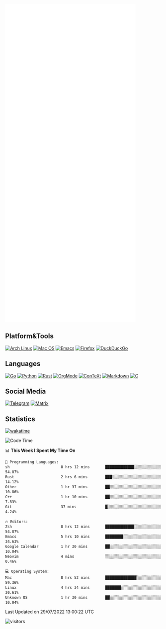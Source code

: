 ![Metrics](https://github.com/SteamedFish/SteamedFish/blob/master/github-metrics.svg)

## Platform&Tools

[![Arch Linux](https://img.shields.io/badge/ArchLinux-1793D1?logo=arch-linux&logoColor=fff&style=flat-square)](https://archlinux.org/)
[![Mac OS](https://img.shields.io/badge/MacOS-000000?style=flat-square&logo=macos&logoColor=F0F0F0)](https://www.apple.com/macos/)
[![Emacs](https://img.shields.io/badge/Emacs-%237F5AB6.svg?&style=flat-square&logo=gnu-emacs&logoColor=white)](https://www.gnu.org/software/emacs/)
[![Firefox](https://img.shields.io/badge/Firefox-FF7139?style=flat-square&logo=Firefox-Browser&logoColor=white)](https://firefox.com/)
[![DuckDuckGo](https://img.shields.io/badge/DuckDuckGo-DE5833?style=flat-square&logo=DuckDuckGo&logoColor=white)](https://duckduckgo.com/)

## Languages

[![Go](https://img.shields.io/badge/Golang-%2300ADD8.svg?style=flat-square&logo=go&logoColor=white)](https://golang.org/)
[![Python](https://img.shields.io/badge/Python-3670A0?style=flat-square&logo=python&logoColor=ffdd54)](https://www.python.org/)
[![Rust](https://img.shields.io/badge/Rust-%23000000.svg?style=flat-square&logo=rust&logoColor=white)](https://www.rust-lang.org/)
[![OrgMode](https://img.shields.io/badge/OrgMode-%23000000.svg?style=flat-square&logo=org&logoColor=white)](https://orgmode.org/)
[![ConTeXt](https://img.shields.io/badge/ConTeXt-%23008080.svg?style=flat-square&logo=latex&logoColor=white)](https://contextgarden.net/)
[![Markdown](https://img.shields.io/badge/MarkDown-%23000000.svg?style=flat-square&logo=markdown&logoColor=white)](https://daringfireball.net/projects/markdown/)
[![C](https://img.shields.io/badge/C-%2300599C.svg?style=flat-square&logo=c&logoColor=white)](https://www.iso.org/standard/74528.html)

## Social Media
[![Telegram](https://img.shields.io/badge/SteamedFish-2CA5E0?style=social&logo=telegram&logoColor=white)](https://t.me/SteamedFish)
[![Matrix](https://img.shields.io/badge/SteamedFish-2CA5E0?style=social&logo=matrix&logoColor=black)](https://matrix.to/#/@i:steamedfish.org)

## Statistics
[![wakatime](https://wakatime.com/badge/user/168280d6-fcf2-4b4f-ad3a-dc4612f35b38.svg)](https://wakatime.com/@168280d6-fcf2-4b4f-ad3a-dc4612f35b38)

<!--START_SECTION:waka-->
![Code Time](http://img.shields.io/badge/Code%20Time-1%2C941%20hrs%2030%20mins-blue)

📊 **This Week I Spent My Time On** 

```text
💬 Programming Languages: 
sh                       8 hrs 12 mins       █████████████░░░░░░░░░░░░   54.87% 
Rust                     2 hrs 6 mins        ███░░░░░░░░░░░░░░░░░░░░░░   14.12% 
Other                    1 hr 37 mins        ██░░░░░░░░░░░░░░░░░░░░░░░   10.86% 
C++                      1 hr 10 mins        ██░░░░░░░░░░░░░░░░░░░░░░░   7.83% 
Git                      37 mins             █░░░░░░░░░░░░░░░░░░░░░░░░   4.24%

🔥 Editors: 
Zsh                      8 hrs 12 mins       █████████████░░░░░░░░░░░░   54.87% 
Emacs                    5 hrs 10 mins       ████████░░░░░░░░░░░░░░░░░   34.63% 
Google Calendar          1 hr 30 mins        ██░░░░░░░░░░░░░░░░░░░░░░░   10.04% 
Neovim                   4 mins              ░░░░░░░░░░░░░░░░░░░░░░░░░   0.46%

💻 Operating System: 
Mac                      8 hrs 52 mins       ██████████████░░░░░░░░░░░   59.36% 
Linux                    4 hrs 34 mins       ███████░░░░░░░░░░░░░░░░░░   30.61% 
Unknown OS               1 hr 30 mins        ██░░░░░░░░░░░░░░░░░░░░░░░   10.04%

```


 Last Updated on 29/07/2022 13:00:22 UTC
<!--END_SECTION:waka-->

![visitors](https://visitor-badge.laobi.icu/badge?page_id=SteamedFish.SteamedFish)
